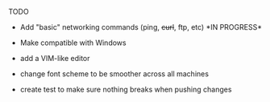 <h>TODO</h>
<ul>
	<li>
		<p>Add "basic" networking commands (ping, <strike>curl</strike>, ftp, etc) *IN PROGRESS* </p>
	</li>
	<li>
		<p>Make compatible with Windows </p>
	</li>
	<li>
		<p>add a VIM-like editor</p>
	</li>
	<li>
		<p>change font scheme to be smoother across all machines</p>
	</li>
	<li>
		<p> create test to make sure nothing breaks when pushing changes</p>
	</li>
</ul>
